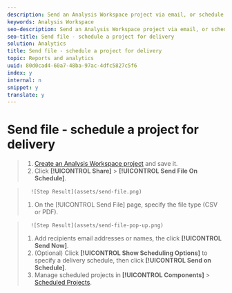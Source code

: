 ```yaml
---
description: Send an Analysis Workspace project via email, or schedule it for delivery.
keywords: Analysis Workspace
seo-description: Send an Analysis Workspace project via email, or schedule it for delivery.
seo-title: Send file - schedule a project for delivery
solution: Analytics
title: Send file - schedule a project for delivery
topic: Reports and analytics
uuid: 80d0cad4-60a7-48ba-97ac-4dfc5827c5f6
index: y
internal: n
snippet: y
translate: y
---
```


# Send file - schedule a project for delivery


>1. [ Create an Analysis Workspace project](https://marketing.adobe.com/resources/help/en_US/analytics/analysis-workspace/t_freeform_project.html) and save it.
>1. Click **[!UICONTROL  Share]** > **[!UICONTROL  Send File On Schedule]**.

>       ![Step Result](assets/send-file.png) 
>1. On the [!UICONTROL  Send File] page, specify the file type (CSV or PDF).

>       ![Step Result](assets/send-file-pop-up.png) 
>1. Add recipients email addresses or names, the click **[!UICONTROL  Send Now]**.
>1. (Optional) Click **[!UICONTROL  Show Scheduling Options]** to specify a delivery schedule, then click **[!UICONTROL  Send on Schedule]**.
>1. Manage scheduled projects in **[!UICONTROL  Components]** &gt; [ Scheduled Projects](../../../analysis_workspace_bucket/curate/send_schedule_files/schedule-projects.md#concept_A7B9856EF2504BD791FE5A9E8AA7C29C).

